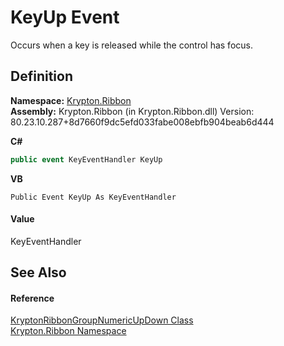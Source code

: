# KeyUp Event


Occurs when a key is released while the control has focus.



## Definition
**Namespace:** <a href="1e9bc734-cff9-e9b8-f013-94cdac669794.md">Krypton.Ribbon</a>  
**Assembly:** Krypton.Ribbon (in Krypton.Ribbon.dll) Version: 80.23.10.287+8d7660f9dc5efd033fabe008ebfb904beab6d444

**C#**
``` C#
public event KeyEventHandler KeyUp
```
**VB**
``` VB
Public Event KeyUp As KeyEventHandler
```



#### Value
KeyEventHandler

## See Also


#### Reference
<a href="62b43cd2-3b5e-5ae9-5743-8f25eb278b4f.md">KryptonRibbonGroupNumericUpDown Class</a>  
<a href="1e9bc734-cff9-e9b8-f013-94cdac669794.md">Krypton.Ribbon Namespace</a>  

